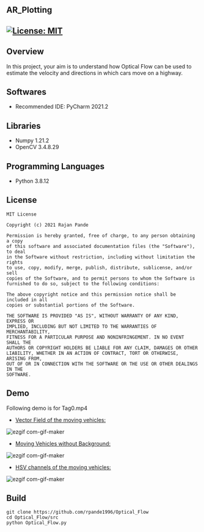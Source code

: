 ## AR_Plotting
[![License: MIT](https://img.shields.io/badge/License-MIT-green.svg)](https://opensource.org/licenses/MIT)
---

## Overview

In this project, your aim is to understand how Optical Flow can be used to estimate the velocity and directions in which cars move on a highway.

## Softwares

* Recommended IDE: PyCharm 2021.2

## Libraries

* Numpy 1.21.2
* OpenCV 3.4.8.29

## Programming Languages

* Python 3.8.12

## License 

```
MIT License

Copyright (c) 2021 Rajan Pande

Permission is hereby granted, free of charge, to any person obtaining a copy
of this software and associated documentation files (the "Software"), to deal
in the Software without restriction, including without limitation the rights
to use, copy, modify, merge, publish, distribute, sublicense, and/or sell
copies of the Software, and to permit persons to whom the Software is
furnished to do so, subject to the following conditions:

The above copyright notice and this permission notice shall be included in all
copies or substantial portions of the Software.

THE SOFTWARE IS PROVIDED "AS IS", WITHOUT WARRANTY OF ANY KIND, EXPRESS OR
IMPLIED, INCLUDING BUT NOT LIMITED TO THE WARRANTIES OF MERCHANTABILITY,
FITNESS FOR A PARTICULAR PURPOSE AND NONINFRINGEMENT. IN NO EVENT SHALL THE
AUTHORS OR COPYRIGHT HOLDERS BE LIABLE FOR ANY CLAIM, DAMAGES OR OTHER
LIABILITY, WHETHER IN AN ACTION OF CONTRACT, TORT OR OTHERWISE, ARISING FROM,
OUT OF OR IN CONNECTION WITH THE SOFTWARE OR THE USE OR OTHER DEALINGS IN THE 
SOFTWARE.
```

## Demo

Following demo is for Tag0.mp4

- [Vector Field of the moving vehicles:](https://youtu.be/rwyVUtHJ60w)

![ezgif com-gif-maker](https://github.com/rpande1996/Optical_Flow/blob/main/media/gif/vector_field.gif)

- [Moving Vehicles without Background:](https://youtu.be/JvFxVeu7sVo)

![ezgif com-gif-maker](https://github.com/rpande1996/Optical_Flow/blob/main/media/gif/woBackground.gif)

- [HSV channels of the moving vehicles:](https://youtu.be/rXewHmR-HgQ)

![ezgif com-gif-maker](https://github.com/rpande1996/Optical_Flow/blob/main/media/gif/hsv.gif)

## Build

```
git clone https://github.com/rpande1996/Optical_Flow
cd Optical_Flow/src
python Optical_Flow.py
```